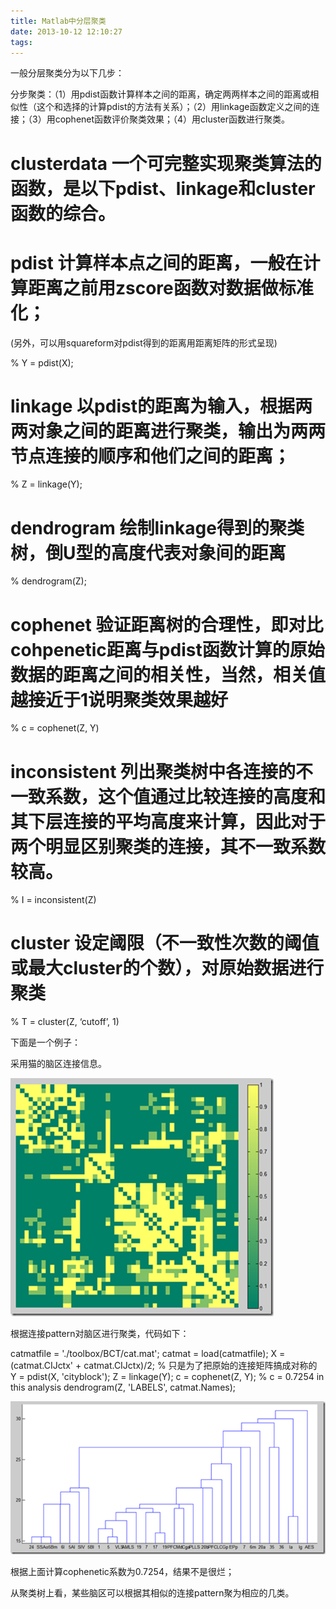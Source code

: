```yaml
---
title: Matlab中分层聚类
date: 2013-10-12 12:10:27
tags:
---
```

一般分层聚类分为以下几步：

分步聚类：（1）用pdist函数计算样本之间的距离，确定两两样本之间的距离或相似性（这个和选择的计算pdist的方法有关系）；（2）用linkage函数定义之间的连接；（3）用cophenet函数评价聚类效果；（4）用cluster函数进行聚类。

# clusterdata 一个可完整实现聚类算法的函数，是以下pdist、linkage和cluster函数的综合。

# pdist 计算样本点之间的距离，一般在计算距离之前用zscore函数对数据做标准化；

(另外，可以用squareform对pdist得到的距离用距离矩阵的形式呈现)

% Y = pdist(X);

# linkage 以pdist的距离为输入，根据两两对象之间的距离进行聚类，输出为两两节点连接的顺序和他们之间的距离；

% Z = linkage(Y);

# dendrogram 绘制linkage得到的聚类树，倒U型的高度代表对象间的距离

% dendrogram(Z);

# cophenet 验证距离树的合理性，即对比cohpenetic距离与pdist函数计算的原始数据的距离之间的相关性，当然，相关值越接近于1说明聚类效果越好

% c = cophenet(Z, Y)

# inconsistent 列出聚类树中各连接的不一致系数，这个值通过比较连接的高度和其下层连接的平均高度来计算，因此对于两个明显区别聚类的连接，其不一致系数较高。

% I = inconsistent(Z)

# cluster 设定阈限（不一致性次数的阈值或最大cluster的个数），对原始数据进行聚类

% T = cluster(Z, ‘cutoff’, 1)


下面是一个例子：

采用猫的脑区连接信息。

![network matrix](/images/post_images/matlab-net.png "matlab matrix")

根据连接pattern对脑区进行聚类，代码如下：

catmatfile = './toolbox/BCT/cat.mat';
catmat = load(catmatfile);
X = (catmat.CIJctx' + catmat.CIJctx)/2; % 只是为了把原始的连接矩阵搞成对称的
Y = pdist(X, 'cityblock');
Z = linkage(Y);
c = cophenet(Z, Y);
% c = 0.7254 in this analysis
dendrogram(Z, 'LABELS', catmat.Names);

![matlab dendrogram](/images/post_images/matlab-dendrogram.png "matlab-dendrogram")

根据上面计算cophenetic系数为0.7254，结果不是很烂；

从聚类树上看，某些脑区可以根据其相似的连接pattern聚为相应的几类。
